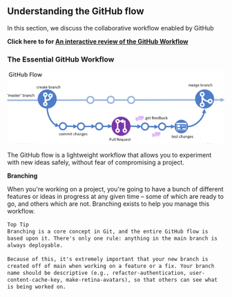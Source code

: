## Understanding the GitHub flow

In this section, we discuss the collaborative workflow enabled by GitHub 
  
  **Click here to for [An interactive review of the GitHub Workflow](https://guides.github.com/introduction/flow/)**

### The Essential GitHub Workflow

![GitHub Workflow](./img/gitflow.png)

The GitHub flow is a lightweight workflow that allows you to experiment with new ideas safely, without fear of compromising a project.

**Branching** 

When you're working on a project, you're going to have a bunch of different features or ideas in progress at any given time – some of which are ready to go, and others which are not. Branching exists to help you manage this workflow.

```
Top Tip
Branching is a core concept in Git, and the entire GitHub flow is based upon it. There's only one rule: anything in the main branch is always deployable.

Because of this, it's extremely important that your new branch is created off of main when working on a feature or a fix. Your branch name should be descriptive (e.g., refactor-authentication, user-content-cache-key, make-retina-avatars), so that others can see what is being worked on.
```
